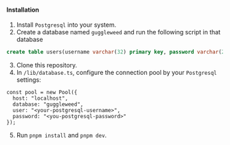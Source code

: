 #### Installation
1. Install `Postgresql` into your system.
2. Create a database named `guggleweed` and run the following script in that database
```sql
create table users(username varchar(32) primary key, password varchar(256) not null);
```
3. Clone this repository.
4. In `/lib/database.ts`, configure the connection pool by your `Postgresql` settings:
```JS
const pool = new Pool({
  host: "localhost",
  database: "guggleweed",
  user: "<your-postgresql-username>",
  password: "<you-postgresql-password>"
});
```
5. Run `pnpm install` and `pnpm dev`.